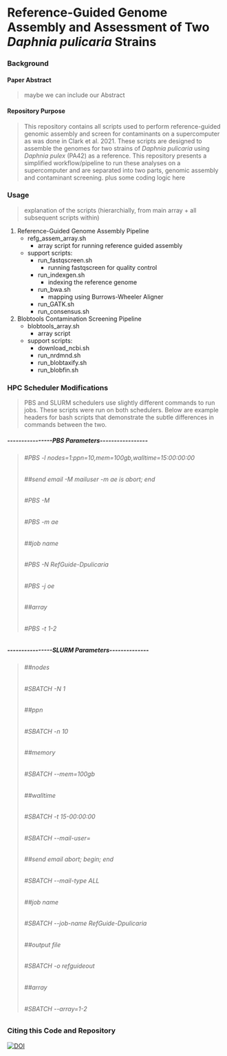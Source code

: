 # Reference-Guided Genome Assembly and Assessment of Two _Daphnia pulicaria_ Strains

### Background

#### Paper Abstract
> maybe we can include our Abstract

#### Repository Purpose
> This repository contains all scripts used to perform reference-guided genomic assembly and screen for contaminants on a supercomputer as was done in Clark et al. 2021. These scripts are designed to assemble the genomes for two strains of _Daphnia pulicaria_ using _Daphnia pulex_ (PA42) as a reference. This repository presents a simplified workflow/pipeline to run these analyses on a supercomputer and are separated into two parts, genomic assembly and contaminant screening.
plus some coding logic here

### Usage
> explanation of the scripts (hierarchially, from main array + all subsequent scripts within)

1. Reference-Guided Genome Assembly Pipeline
   - refg_assem_array.sh 
     - array script for running reference guided assembly
   - support scripts: 
     - run_fastqscreen.sh 
       - running fastqscreen for quality control
     - run_indexgen.sh 
       - indexing the reference genome
     - run_bwa.sh 
       - mapping using Burrows-Wheeler Aligner
     - run_GATK.sh
     - run_consensus.sh
2. Blobtools Contamination Screening Pipeline
   - blobtools_array.sh
     - array script
   - support scripts:
     - download_ncbi.sh
     - run_nrdmnd.sh
     - run_blobtaxify.sh
     - run_blobfin.sh

### HPC Scheduler Modifications
> PBS and SLURM schedulers use slightly different commands to run jobs. These scripts were run on both schedulers. Below are example headers for bash scripts that demonstrate the subtle differences in commands between the two.   
##### ----------------PBS Parameters----------------- #
> ###### #PBS -l nodes=1:ppn=10,mem=100gb,walltime=15:00:00:00
> ###### ##send email -M mailuser -m ae is abort; end
> ###### #PBS -M 
> ###### #PBS -m ae
> ###### ##job name
> ###### #PBS -N RefGuide-Dpulicaria
> ###### #PBS -j oe
> ###### ##array
> ###### #PBS -t 1-2
##### ----------------SLURM Parameters-------------- #
> ###### ##nodes
> ###### #SBATCH -N 1
> ###### ##ppn
> ###### #SBATCH -n 10
> ###### ##memory
> ###### #SBATCH --mem=100gb
> ###### ##walltime
> ###### #SBATCH -t 15-00:00:00
> ###### #SBATCH --mail-user=
> ###### ##send email abort; begin; end
> ###### #SBATCH --mail-type ALL
> ###### ##job name
> ###### #SBATCH --job-name RefGuide-Dpulicaria
> ###### ##output file
> ###### #SBATCH -o refguideout 
> ###### ##array
> ###### #SBATCH --array=1-2
### Citing this Code and Repository
[![DOI](https://zenodo.org/badge/DOI/10.5281/zenodo.4635402.svg)](https://doi.org/10.5281/zenodo.4635402)
